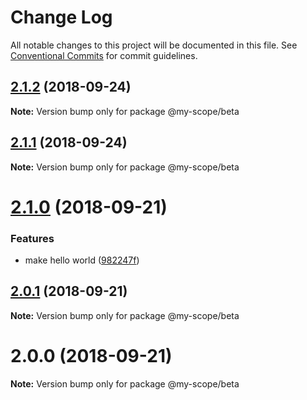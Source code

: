 # Change Log

All notable changes to this project will be documented in this file.
See [Conventional Commits](https://conventionalcommits.org) for commit guidelines.

<a name="2.1.2"></a>
## [2.1.2](https://github.com/jovankrunic/lerna-conventional-commits-example/compare/@my-scope/beta@2.1.1...@my-scope/beta@2.1.2) (2018-09-24)

**Note:** Version bump only for package @my-scope/beta





<a name="2.1.1"></a>
## [2.1.1](https://github.com/jovankrunic/lerna-conventional-commits-example/compare/@my-scope/beta@2.1.0...@my-scope/beta@2.1.1) (2018-09-24)

**Note:** Version bump only for package @my-scope/beta





<a name="2.1.0"></a>
# [2.1.0](https://github.com/jovankrunic/lerna-conventional-commits-example/compare/@my-scope/beta@2.0.1...@my-scope/beta@2.1.0) (2018-09-21)


### Features

* make hello world ([982247f](https://github.com/jovankrunic/lerna-conventional-commits-example/commit/982247f))




<a name="2.0.1"></a>
## [2.0.1](https://github.com/jovankrunic/lerna-conventional-commits-example/compare/@my-scope/beta@2.0.0...@my-scope/beta@2.0.1) (2018-09-21)




**Note:** Version bump only for package @my-scope/beta

<a name="2.0.0"></a>
# 2.0.0 (2018-09-21)

**Note:** Version bump only for package @my-scope/beta
